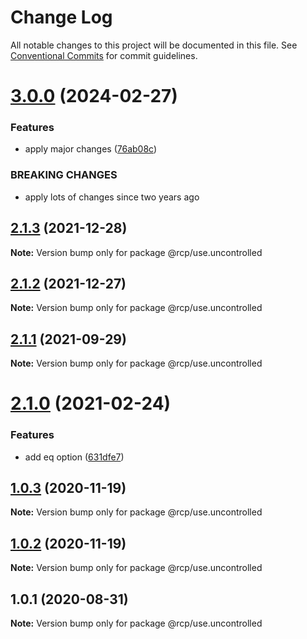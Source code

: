 # Change Log

All notable changes to this project will be documented in this file.
See [Conventional Commits](https://conventionalcommits.org) for commit guidelines.

# [3.0.0](https://github.com/imcuttle/rcp/compare/@rcp/use.uncontrolled@2.1.3...@rcp/use.uncontrolled@3.0.0) (2024-02-27)

### Features

- apply major changes ([76ab08c](https://github.com/imcuttle/rcp/commit/76ab08c0b961d33963a59f95d061f5cced94483c))

### BREAKING CHANGES

- apply lots of changes since two years ago

<a name="2.1.3"></a>

## [2.1.3](https://github.com/imcuttle/rcp/compare/@rcp/use.uncontrolled@2.1.2...@rcp/use.uncontrolled@2.1.3) (2021-12-28)

**Note:** Version bump only for package @rcp/use.uncontrolled

<a name="2.1.2"></a>

## [2.1.2](https://github.com/imcuttle/rcp/compare/@rcp/use.uncontrolled@2.1.1...@rcp/use.uncontrolled@2.1.2) (2021-12-27)

**Note:** Version bump only for package @rcp/use.uncontrolled

<a name="2.1.1"></a>

## [2.1.1](https://github.com/imcuttle/rcp/compare/@rcp/use.uncontrolled@2.1.0...@rcp/use.uncontrolled@2.1.1) (2021-09-29)

**Note:** Version bump only for package @rcp/use.uncontrolled

<a name="2.1.0"></a>

# [2.1.0](https://github.com/imcuttle/rcp/compare/@rcp/use.uncontrolled@1.0.3...@rcp/use.uncontrolled@2.1.0) (2021-02-24)

### Features

- add eq option ([631dfe7](https://github.com/imcuttle/rcp/commit/631dfe7))

<a name="1.0.3"></a>

## [1.0.3](https://github.com/imcuttle/rcp/compare/@rcp/use.uncontrolled@1.0.2...@rcp/use.uncontrolled@1.0.3) (2020-11-19)

**Note:** Version bump only for package @rcp/use.uncontrolled

<a name="1.0.2"></a>

## [1.0.2](https://github.com/imcuttle/rcp/compare/@rcp/use.uncontrolled@1.0.1...@rcp/use.uncontrolled@1.0.2) (2020-11-19)

**Note:** Version bump only for package @rcp/use.uncontrolled

<a name="1.0.1"></a>

## 1.0.1 (2020-08-31)

**Note:** Version bump only for package @rcp/use.uncontrolled
